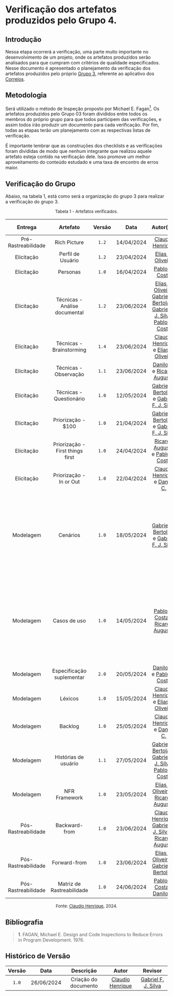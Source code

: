 # Verificação dos artefatos produzidos pelo Grupo 4.

## Introdução

Nessa etapa ocorrerá a verificação, uma parte muito importante no desenvolvimento de um projeto, onde os artefatos produzidos serão analisados para que cumpram com critérios de qualidade especificados. Nesse documento é apresentado o planejamento da verificação dos artefatos produzidos pelo próprio [Grupo 3](https://mmclovin.github.io/2024.1-App_Correios/), referente ao aplicativo dos [Correios](https://www.correios.com.br).


## Metodologia

Será utilizado o método de Inspeção proposto por Michael E. Fagan<a href="#ref1"><sup>1</sup></a>. Os artefatos produzidos pelo Grupo 03 foram divididos entre todos os membros do próprio grupo para que todos participem das verificações, e assim todos irão produzir um documento para cada verificação. Por fim, todas as etapas terão um planejamento com as respectivas listas de verificação.

É importante lembrar que as construções dos checklists e as verificações foram divididas de modo que nenhum integrante que realizou aquele artefato esteja contido na verificação dele. Isso promove um melhor aproveitamento do conteúdo estudado e uma taxa de encontro de erros maior.

## Verificação do Grupo

Abaixo, na tabela 1, está como será a organização do grupo 3 para realizar a verificação do grupo 3.

<font size="2"><p style="text-align: center">Tabela 1 - Artefatos verificados.</p></font>

|Entrega|Artefato|Versão|Data|Autor(es)|Verificado por|
|:---:|:--:|:----:|:----:|:----:|:----:|
|Pré-Rastreabilidade| Rich Picture | `1.2`|14/04/2024| [Claudio Henrique][ClaudioGH] | [Elias F. Oliveira][EliasGH]|
|Elicitação| Perfil de Usuário	 | `1.2`|23/04/2024|[Elias F. Oliveira][EliasGH] |  [Danilo C.][DaniloGH]|
|Elicitação| Personas | `1.0`|16/04/2024|  [Pablo S. Costa][PabloGH] | [Claudio Henrique][ClaudioGH] |
|Elicitação| Técnicas - Análise documental | `1.2`|23/06/2024| [Elias F. Oliveira][EliasGH], [Gabriel B. Bertolazi][GabrielBGH], [Gabriel F. J. Silva][GabrielFGH], [Pablo S. Costa][PabloGH] |[Claudio Henrique][ClaudioGH] | 
|Elicitação| Técnicas - Brainstorming		 | `1.4`|23/06/2024| [Claudio Henrique][ClaudioGH] e  [Elias F. Oliveira][EliasGH] | [Gabriel F. J. Silva][GabrielFGH]|
|Elicitação| Técnicas - Observação | `1.1`|23/06/2024| [Danilo C.][DaniloGH] e [Ricardo Augusto][RicardoGH] | [Gabriel B. Bertolazi][GabrielBGH]|
|Elicitação| Técnicas - Questionário | `1.0`|12/05/2024|  [Gabriel B. Bertolazi][GabrielBGH] e [Gabriel F. J. Silva][GabrielFGH] | [Pablo S. Costa][PabloGH] |
|Elicitação| Priorização - $100	 | `1.0`|21/04/2024|  [Gabriel B. Bertolazi][GabrielBGH] e [Gabriel F. J. Silva][GabrielFGH] |[Ricardo Augusto][RicardoGH] |
|Elicitação|Priorização - First things first | `1.0`|24/04/2024|  [Ricardo Augusto][RicardoGH] e [Pablo S. Costa][PabloGH]  |  [Gabriel F. J. Silva][GabrielFGH]  |
|Elicitação| Priorização - In or Out | `1.0`|22/04/2024|  [Claudio Henrique][ClaudioGH]  e [Danilo C.][DaniloGH] | [Gabriel B. Bertolazi][GabrielBGH] |
|Modelagem| Cenários | `1.0`|18/05/2024| [Gabriel B. Bertolazi][GabrielBGH] e [Gabriel F. J. Silva][GabrielFGH] |[Claudio Henrique][ClaudioGH], [Elias F. Oliveira][EliasGH], [Danilo C.][DaniloGH] [Gabriel B. Bertolazi][GabrielBGH], [Gabriel F. J. Silva][GabrielFGH], [Pablo S. Costa][PabloGH] e [Ricardo Augusto][RicardoGH] |
|Modelagem| Casos de uso | `1.0`|14/05/2024| [Pablo S. Costa][PabloGH] e [Ricardo Augusto][RicardoGH] |[Claudio Henrique][ClaudioGH], [Elias F. Oliveira][EliasGH], [Danilo C.][DaniloGH], [Gabriel B. Bertolazi][GabrielBGH], [Gabriel F. J. Silva][GabrielFGH], [Pablo S. Costa][PabloGH] e [Ricardo Augusto][RicardoGH] |
|Modelagem| Especificação suplementar | `2.0`|20/05/2024|[Danilo C.][DaniloGH] e [Pablo S. Costa][PabloGH] | [Ricardo Augusto][RicardoGH] |
|Modelagem| Léxicos | `1.0`|15/05/2024| [Claudio Henrique][ClaudioGH] e  [Elias F. Oliveira][EliasGH] | [Danilo C.][DaniloGH] |
|Modelagem| Backlog | `1.0`|25/05/2024| [Claudio Henrique][ClaudioGH]  e [Danilo C.][DaniloGH]  |   [Pablo S. Costa][PabloGH]  |
|Modelagem| Histórias de usuário | `1.1`|27/05/2024|  [Gabriel B. Bertolazi][GabrielBGH], [Gabriel F. J. Silva][GabrielFGH], [Pablo S. Costa][PabloGH]|  [Ricardo Augusto][RicardoGH]  |
|Modelagem| NFR Framework | `1.0`|23/05/2024|  [Elias F. Oliveira][EliasGH] e [Ricardo Augusto][RicardoGH] | [Pablo S. Costa][PabloGH] |
|Pós-Rastreabilidade| Backward-from	 | `1.0`|23/06/2024| [Claudio Henrique][ClaudioGH], [Gabriel F. J. Silva][GabrielFGH] e  [Ricardo Augusto][RicardoGH] | [Danilo C.][DaniloGH]  |
|Pós-Rastreabilidade| Forward-from	 | `1.0`|23/06/2024| [Elias F. Oliveira][EliasGH] e [Gabriel B. Bertolazi][GabrielBGH]  | [Pablo S. Costa][PabloGH] |
|Pós-Rastreabilidade| Matriz de Rastreabilidade | `1.0`|24/06/2024| [Pablo S. Costa][PabloGH] e [Danilo C.][DaniloGH] |  [Elias F. Oliveira][EliasGH]  |

<font size="2"><p style="text-align: center">Fonte: [Claudio Henrique][ClaudioGH], 2024.</p></font>

## Bibliografia

> <a id="ref1">1</a>. FAGAN, Michael E. Design and Code Inspections to Reduce Errors in Program Development. 1976.


## Histórico de Versão

| Versão | Data | Descrição | Autor | Revisor
|:-:|:-:|:-:|:-:|:-:|
|`1.0`| 26/06/2024 | Criação do documento| [Claudio Henrique][ClaudioGH] | [Gabriel F. J. Silva][GabrielFGH] |

[ClaudioGH]: https://github.com/claudiohsc
[DaniloGH]: https://github.com/Danilo-Carvalho-Antunes
[EliasGH]: https://github.com/EliasOliver21
[GabrielBGH]: https://github.com/Bertolazi
[GabrielFGH]: https://github.com/MMcLovin
[PabloGH]: https://github.com/pabloheika
[RicardoGH]: https://www.github.com/avmricardo
